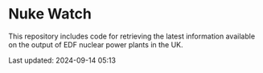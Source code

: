 # Nuke Watch

This repository includes code for retrieving the latest information available on the output of EDF nuclear power plants in the UK.

Last updated: 2024-09-14 05:13